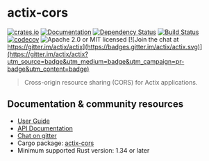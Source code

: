 # actix-cors

[![crates.io](https://img.shields.io/crates/v/actix-cors)](https://crates.io/crates/actix-cors)
[![Documentation](https://docs.rs/actix-cors/badge.svg)](https://docs.rs/actix-cors)
[![Dependency Status](https://deps.rs/crate/actix-cors/0.2.0/status.svg)](https://deps.rs/crate/actix-cors/0.2.0)
[![Build Status](https://travis-ci.org/actix/actix-cors.svg?branch=master)](https://travis-ci.org/actix/actix-cors)
[![codecov](https://codecov.io/gh/actix/actix-cors/branch/master/graph/badge.svg)](https://codecov.io/gh/actix/actix-cors)
![Apache 2.0 or MIT licensed](https://img.shields.io/crates/l/actix-cors)
[![Join the chat at https://gitter.im/actix/actix](https://badges.gitter.im/actix/actix.svg)](https://gitter.im/actix/actix?utm_source=badge&utm_medium=badge&utm_campaign=pr-badge&utm_content=badge)

> Cross-origin resource sharing (CORS) for Actix applications.

## Documentation & community resources

* [User Guide](https://actix.rs/docs/)
* [API Documentation](https://docs.rs/actix-cors/)
* [Chat on gitter](https://gitter.im/actix/actix)
* Cargo package: [actix-cors](https://crates.io/crates/actix-cors)
* Minimum supported Rust version: 1.34 or later
